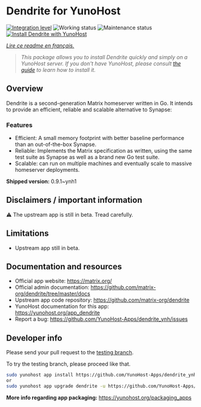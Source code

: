 <!--
N.B.: This README was automatically generated by https://github.com/YunoHost/apps/tree/master/tools/README-generator
It shall NOT be edited by hand.
-->

# Dendrite for YunoHost

[![Integration level](https://dash.yunohost.org/integration/dendrite.svg)](https://dash.yunohost.org/appci/app/dendrite) ![Working status](https://ci-apps.yunohost.org/ci/badges/dendrite.status.svg) ![Maintenance status](https://ci-apps.yunohost.org/ci/badges/dendrite.maintain.svg)  
[![Install Dendrite with YunoHost](https://install-app.yunohost.org/install-with-yunohost.svg)](https://install-app.yunohost.org/?app=dendrite)

*[Lire ce readme en français.](./README_fr.md)*

> *This package allows you to install Dendrite quickly and simply on a YunoHost server.
If you don't have YunoHost, please consult [the guide](https://yunohost.org/#/install) to learn how to install it.*

## Overview

Dendrite is a second-generation Matrix homeserver written in Go. It intends to provide an efficient, reliable and scalable alternative to Synapse:

### Features

- Efficient: A small memory footprint with better baseline performance than an out-of-the-box Synapse.
- Reliable: Implements the Matrix specification as written, using the same test suite as Synapse as well as a brand new Go test suite.
- Scalable: can run on multiple machines and eventually scale to massive homeserver deployments.


**Shipped version:** 0.9.1~ynh1
## Disclaimers / important information

:warning: The upstream app is still in beta. Tread carefully.

## Limitations

* Upstream app still in beta.

## Documentation and resources

* Official app website: <https://matrix.org/>
* Official admin documentation: <https://github.com/matrix-org/dendrite/tree/master/docs>
* Upstream app code repository: <https://github.com/matrix-org/dendrite>
* YunoHost documentation for this app: <https://yunohost.org/app_dendrite>
* Report a bug: <https://github.com/YunoHost-Apps/dendrite_ynh/issues>

## Developer info

Please send your pull request to the [testing branch](https://github.com/YunoHost-Apps/dendrite_ynh/tree/testing).

To try the testing branch, please proceed like that.

``` bash
sudo yunohost app install https://github.com/YunoHost-Apps/dendrite_ynh/tree/testing --debug
or
sudo yunohost app upgrade dendrite -u https://github.com/YunoHost-Apps/dendrite_ynh/tree/testing --debug
```

**More info regarding app packaging:** <https://yunohost.org/packaging_apps>
